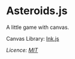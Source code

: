 # Asteroids.js

A little game with canvas.

Canvas Library: [Ink.js](https://github.com/sadasant/Ink.js)

*Licence: [MIT](http://opensource.org/licenses/mit-license.php)*
